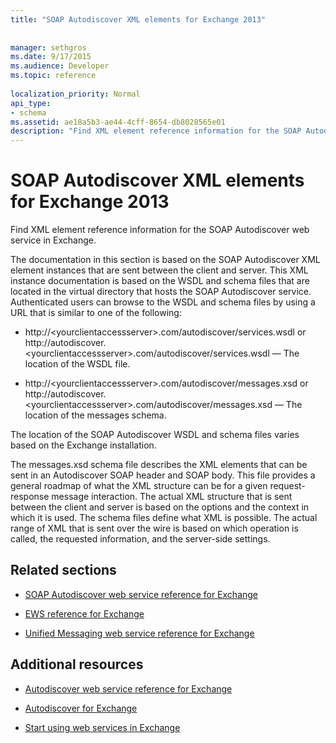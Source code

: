 ```yaml
---
title: "SOAP Autodiscover XML elements for Exchange 2013"
 
 
manager: sethgros
ms.date: 9/17/2015
ms.audience: Developer
ms.topic: reference
 
localization_priority: Normal
api_type:
- schema
ms.assetid: ae18a5b3-ae44-4cff-8654-db8028565e01
description: "Find XML element reference information for the SOAP Autodiscover web service in Exchange."
---
```


# SOAP Autodiscover XML elements for Exchange 2013

Find XML element reference information for the SOAP Autodiscover web service in Exchange.
  
The documentation in this section is based on the SOAP Autodiscover XML element instances that are sent between the client and server. This XML instance documentation is based on the WSDL and schema files that are located in the virtual directory that hosts the SOAP Autodiscover service. Authenticated users can browse to the WSDL and schema files by using a URL that is similar to one of the following:
  
- http://\<yourclientaccessserver\>.com/autodiscover/services.wsdl or http://autodiscover.\<yourclientaccessserver\>.com/autodiscover/services.wsdl — The location of the WSDL file.
    
- http://\<yourclientaccessserver\>.com/autodiscover/messages.xsd or http://autodiscover.\<yourclientaccessserver\>.com/autodiscover/messages.xsd — The location of the messages schema.
    
The location of the SOAP Autodiscover WSDL and schema files varies based on the Exchange installation.
  
The messages.xsd schema file describes the XML elements that can be sent in an Autodiscover SOAP header and SOAP body. This file provides a general roadmap of what the XML structure can be for a given request-response message interaction. The actual XML structure that is sent between the client and server is based on the options and the context in which it is used. The schema files define what XML is possible. The actual range of XML that is sent over the wire is based on which operation is called, the requested information, and the server-side settings. 
  
## Related sections
<a name="bk_RelatedSections"> </a>

- [SOAP Autodiscover web service reference for Exchange](soap-autodiscover-web-service-reference-for-exchange.md)
    
- [EWS reference for Exchange](ews-reference-for-exchange.md)
    
- [Unified Messaging web service reference for Exchange](unified-messaging-web-service-reference-for-exchange.md)
    
## Additional resources
<a name="bk_addresources"> </a>

- [Autodiscover web service reference for Exchange](autodiscover-web-service-reference-for-exchange.md)
    
- [Autodiscover for Exchange](http://msdn.microsoft.com/library/da0f9402-4e35-42c7-a15e-1e9e4e966e8b%28Office.15%29.aspx)
    
- [Start using web services in Exchange](http://msdn.microsoft.com/library/e1b07a92-0595-4bf1-bd6b-c07e66a8c923%28Office.15%29.aspx)
    

